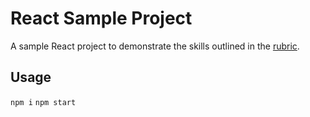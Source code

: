 # React Sample Project

A sample React project to demonstrate the skills outlined in the [rubric](https://projects.kenzan.com/confluence/display/KTS/React.js).

## Usage

`npm i`
`npm start`